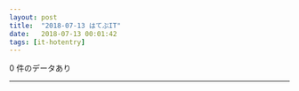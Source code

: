 ```yaml
---
layout: post
title:  "2018-07-13 はてぶIT"
date:   2018-07-13 00:01:42
tags: [it-hotentry]
---
```

0 件のデータあり

<hr>
